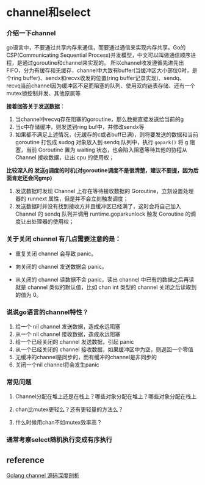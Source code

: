 # channel和select

### 介绍一下channel
go语言中，不要通过共享内存来通信，而要通过通信来实现内存共享。Go的CSP(Communicating Sequential Process)并发模型，中文可以叫做通信顺序进程，是通过goroutine和channel来实现的。
所以channel收发遵循先进先出FIFO，分为有缓存和无缓存，channel中大致有buffer(当缓冲区大小部位0时，是个ring buffer)、sendx和recvx收发的位置(ring buffer记录实现)、sendq、recvq当前channel因为缓冲区不足而阻塞的队列、使用双向链表存储、还有一个mutex锁控制并发、其他原属等

**接着回答关于发送数据**：

1. 当channel中recvq存在阻塞的goroutine，那么数据直接发送给当前的g
2. 当c中存储缓冲，则发送到ring buf中，并修改sendx等
3. 如果都不满足上述情况，(无缓存的c或者buff已满)，则将要发送的数据和当前 goroutine 打包成 sudog 对象放入到 sendq 队列中，执行 `gopark()` 将 g 阻塞，当前 Goroutine 置为 waiting 状态，也会陷入阻塞等待其他的协程从 Channel 接收数据，让出 cpu 的使用权；

**比较深入的 发送g调度的时机(对goroutine调度不是很清楚，建议不要提，因为后面肯定还会问gmp)**

1. 发送数据时发现 Channel 上存在等待接收数据的 Goroutine，立刻设置处理器的 runnext 属性，但是并不会立刻触发调度；
2. 发送数据时并没有找到接收方并且缓冲区已经满了，这时会将自己加入 Channel 的 sendq 队列并调用 runtime.goparkunlock 触发 Goroutine 的调度让出处理器的使用权；

### 关于关闭 channel 有几点需要注意的是：

- 重复关闭 channel 会导致 panic。

- 向关闭的 channel 发送数据会 panic。

- 从关闭的 channel 读数据不会 panic，读出 channel 中已有的数据之后再读就是 channel 类似的默认值，比如 chan int 类型的 channel 关闭之后读取到的值为 0。

  

### 说说go语言的channel特性？

1. 给一个 nil channel 发送数据，造成永远阻塞
2.  从一个 nil channel 接收数据，造成永远阻塞
3. 给一个已经关闭的 channel 发送数据，引起 panic
4. 从一个已经关闭的 channel 接收数据，如果缓冲区中为空，则返回一个零值
5. 无缓冲的channel是同步的，而有缓冲的channel是非同步的
6. 关闭一个nil channel将会发生panic

###  常见问题

1. Channel分配在堆上还是在栈上？哪些对象分配在堆上？哪些对象分配在栈上

2. chan比mutex更轻么？还有更轻量的方法么？

3. 什么时候用chan不如mutex效率高？

### 通常考察select随机执行变成有序执行


## reference
[Golang channel 源码深度剖析](https://www.cyhone.com/articles/analysis-of-golang-channel/)